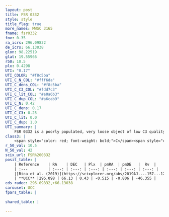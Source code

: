 ```yaml
---
layout: post
title: FSR 0332
style: style
title_flag: true
more_names: MWSC 3165
fname: fsr0332
fov: 0.35
ra_icrs: 296.09832
de_icrs: 66.13038
glon: 98.22519
glat: 19.55966
r50: 10.5
plx: 0.4298
UTI: "0.17"
UTI_COLOR: "#f8c5ba"
UTI_C_N_COL: "#fff6da"
UTI_C_dens_COL: "#f8c5ba"
UTI_C_C3_COL: "#fdd7c3"
UTI_C_lit_COL: "#e0a6b3"
UTI_C_dup_COL: "#a6cab9"
UTI_C_N: 0.42
UTI_C_dens: 0.17
UTI_C_C3: 0.25
UTI_C_lit: 0.0
UTI_C_dup: 1.0
UTI_summary: |
    FSR 0332 is a poorly populated, very loose object of low C3 quality. It is rarely studied in the literature, with no articles listed in the last 6 years.
class3: |
    <span style="color: red; font-weight: bold;">C</span><span style="color: red; font-weight: bold;">C</span>
r_50_val: 10.5
N_50_val: 42
scix_url: FSR%200332
posit_table: |
    | Reference    | RA    | DEC   | Plx  | pmRA  | pmDE   |  Rv  |
    | :---         | :---: | :---: | :---: | :---: | :---: | :---: |
    |[Bica et al. (2019)](https://scixplorer.org/abs/2019AJ....157...12B) | 296.041 | 66.146 | -- | -- | -- | -- |
    | **UCC** |296.098 | 66.13 | 0.43 | -0.515 | -0.806 | -46.355 | 
cds_radec: 296.09832,+66.13038
carousel: UCC
fpars_table: |
    
shared_table: |
    
---
```

